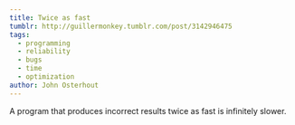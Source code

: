 ```yaml
---
title: Twice as fast
tumblr: http://guillermonkey.tumblr.com/post/3142946475
tags:
  - programming
  - reliability
  - bugs
  - time
  - optimization
author: John Osterhout
---
```


A program that produces incorrect results twice as fast is infinitely slower.
